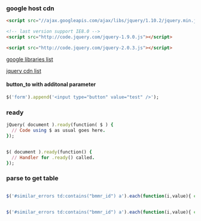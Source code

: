 ### google host cdn


```html
<script src="//ajax.googleapis.com/ajax/libs/jquery/1.10.2/jquery.min.js"></script>

<!-- last version support IE8.0 -->
<script src="http://code.jquery.com/jquery-1.9.0.js"></script>

<script src="http://code.jquery.com/jquery-2.0.3.js"></script>
```
[google libraries list](https://developers.google.com/speed/libraries/devguide#jquery)

[jquery cdn list](http://code.jquery.com/)

#### button_to with additonal parameter

```ruby
$('form').append('<input type="button" value="test" />');
```


### ready



```ruby
jQuery( document ).ready(function( $ ) {
  // Code using $ as usual goes here.
});


$( document ).ready(function() {
  // Handler for .ready() called.
});
```


### parse to get table


```javascript

$('#similar_errors td:contains("bmmr_id") a').each(function(i,value){ console.log($(value).text().match(/=.*/i).toString().substring(1)); })


$('#similar_errors td:contains("bmmr_id") a').each(function(i,value){ console.log($(value).text().match(/bmmr_id=.*/i).toString()); })
```
